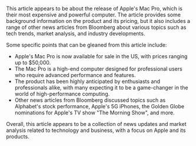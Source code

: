 This article appears to be about the release of Apple's Mac Pro, which is their most expensive and powerful computer. The article provides some background information on the product and its pricing, but it also includes a range of other news articles from Bloomberg about various topics such as tech trends, market analysis, and industry developments.

Some specific points that can be gleaned from this article include:

* Apple's Mac Pro is now available for sale in the US, with prices ranging up to $50,000.
* The Mac Pro is a high-end computer designed for professional users who require advanced performance and features.
* The product has been highly anticipated by enthusiasts and professionals alike, with many expecting it to be a game-changer in the world of high-performance computing.
* Other news articles from Bloomberg discussed topics such as Alphabet's stock performance, Apple's 5G iPhones, the Golden Globe nominations for Apple's TV show "The Morning Show", and more.

Overall, this article appears to be a collection of news updates and market analysis related to technology and business, with a focus on Apple and its products.